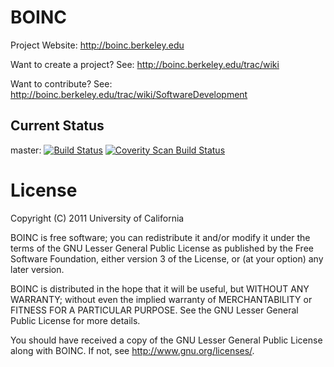 # BOINC

Project Website: http://boinc.berkeley.edu

Want to create a project?
See: http://boinc.berkeley.edu/trac/wiki

Want to contribute?
See: http://boinc.berkeley.edu/trac/wiki/SoftwareDevelopment

## Current Status
master:
[![Build Status](https://travis-ci.org/BOINC/boinc.svg?branch=master)](https://travis-ci.org/BOINC/boinc)
[![Coverity Scan Build Status](https://scan.coverity.com/projects/4226/badge.svg)](https://scan.coverity.com/projects/boinc-boinc)

# License
Copyright (C) 2011 University of California

BOINC is free software; you can redistribute it and/or modify it
under the terms of the GNU Lesser General Public License
as published by the Free Software Foundation,
either version 3 of the License, or (at your option) any later version.

BOINC is distributed in the hope that it will be useful,
but WITHOUT ANY WARRANTY; without even the implied warranty of
MERCHANTABILITY or FITNESS FOR A PARTICULAR PURPOSE.
See the GNU Lesser General Public License for more details.

You should have received a copy of the GNU Lesser General Public License
along with BOINC.  If not, see <http://www.gnu.org/licenses/>.
